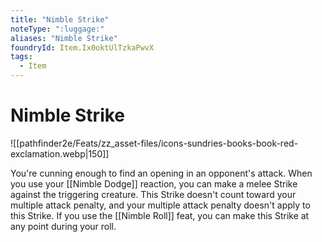```yaml
---
title: "Nimble Strike"
noteType: ":luggage:"
aliases: "Nimble Strike"
foundryId: Item.Ix0oktUlTzkaPwvX
tags:
  - Item
---
```


# Nimble Strike
![[pathfinder2e/Feats/zz_asset-files/icons-sundries-books-book-red-exclamation.webp|150]]

You're cunning enough to find an opening in an opponent's attack. When you use your [[Nimble Dodge]] reaction, you can make a melee Strike against the triggering creature. This Strike doesn't count toward your multiple attack penalty, and your multiple attack penalty doesn't apply to this Strike. If you use the [[Nimble Roll]] feat, you can make this Strike at any point during your roll.
